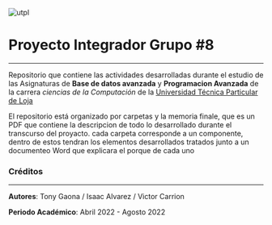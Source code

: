 ![utpl](https://alumni.utpl.edu.ec/sites/default/files/logo.png)

# Proyecto Integrador Grupo #8

- - -

Repositorio que contiene las actividades desarrolladas durante el
estudio de las Asignaturas de **Base de datos avanzada** y  **Programacion Avanzada** de la carrera *ciencias 
de la Computación* de la [Universidad Técnica Particular de Loja](https://www.utpl.edu.ec/)

El repositorio está organizado por carpetas y la memoria finale, que es un PDF que contiene la descripcion de todo lo desarrollado durante el transcurso del proyacto. cada carpeta corresponde a un componente, dentro de estos tendran los elementos desarrollados tratados junto a un documenteo Word que explicara el porque
de cada uno 
### Créditos

- - -

**Autores**: Tony Gaona / Isaac Alvarez / Victor Carrion 

**Periodo Académico**: Abril 2022 - Agosto 2022
